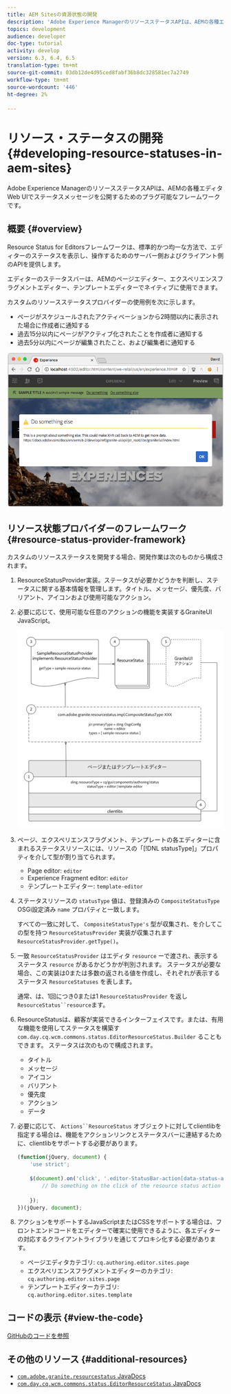 ```yaml
---
title: AEM Sitesの資源状態の開発
description: 'Adobe Experience ManagerのリソースステータスAPIは、AEMの各種エディタWeb UIでステータスメッセージを公開するためのプラグ可能なフレームワークです。 '
topics: development
audience: developer
doc-type: tutorial
activity: develop
version: 6.3, 6.4, 6.5
translation-type: tm+mt
source-git-commit: 03db12de4d95ced8fabf36b8dc328581ec7a2749
workflow-type: tm+mt
source-wordcount: '446'
ht-degree: 2%

---
```



# リソース・ステータスの開発 {#developing-resource-statuses-in-aem-sites}

Adobe Experience ManagerのリソースステータスAPIは、AEMの各種エディタWeb UIでステータスメッセージを公開するためのプラグ可能なフレームワークです。

## 概要 {#overview}

Resource Status for Editorsフレームワークは、標準的かつ均一な方法で、エディターのステータスを表示し、操作するためのサーバー側およびクライアント側のAPIを提供します。

エディターのステータスバーは、AEMのページエディター、エクスペリエンスフラグメントエディター、テンプレートエディターでネイティブに使用できます。

カスタムのリソースステータスプロバイダーの使用例を次に示します。

* ページがスケジュールされたアクティベーションから2時間以内に表示された場合に作成者に通知する
* 過去15分以内にページがアクティブ化されたことを作成者に通知する
* 過去5分以内にページが編集されたこと、および編集者に通知する

![AEMエディターのリソースの状態の概要](assets/sample-editor-resource-status-screenshot.png)

## リソース状態プロバイダーのフレームワーク {#resource-status-provider-framework}

カスタムのリソースステータスを開発する場合、開発作業は次のものから構成されます。

1. ResourceStatusProvider実装。ステータスが必要かどうかを判断し、ステータスに関する基本情報を管理します。タイトル、メッセージ、優先度、バリアント、アイコンおよび使用可能なアクション。
2. 必要に応じて、使用可能な任意のアクションの機能を実装するGraniteUI JavaScript。

   ![資源状態アーキテクチャ](assets/sample-editor-resource-status-application-architecture.png)

3. ページ、エクスペリエンスフラグメント、テンプレートの各エディターに含まれるステータスリソースには、リソースの「[!DNL statusType]」プロパティを介して型が割り当てられます。

   * Page editor: `editor`
   * Experience Fragment editor: `editor`
   * テンプレートエディター: `template-editor`

4. ステータスリソースの `statusType` 値は、登録済みの `CompositeStatusType` OSGi設定済み `name` プロパティと一致します。

   すべての一致に対して、 `CompositeStatusType's` 型が収集され、を介してこの型を持つ `ResourceStatusProvider` 実装が収集されます `ResourceStatusProvider.getType()`。

5. 一致 `ResourceStatusProvider` はエディタ `resource` ーで渡され、表示するステータス `resource` があるかどうかが判別されます。 ステータスが必要な場合、この実装は0または多数の返される値を作成し、それぞれが表示するステータス `ResourceStatuses` を表します。

   通常、は、1回につき0または1 `ResourceStatusProvider` を返し `ResourceStatus``resource`ます。

6. ResourceStatusは、顧客が実装できるインターフェイスです。または、有用な機能を使用してステータスを構築す `com.day.cq.wcm.commons.status.EditorResourceStatus.Builder` ることもできます。 ステータスは次のもので構成されます。

   * タイトル
   * メッセージ
   * アイコン
   * バリアント
   * 優先度
   * アクション
   * データ

7. 必要に応じて、 `Actions``ResourceStatus` オブジェクトに対してclientlibを指定する場合は、機能をアクションリンクとステータスバーに連結するために、clientlibをサポートする必要があります。

   ```js
   (function(jQuery, document) {
       'use strict';
   
       $(document).on('click', '.editor-StatusBar-action[data-status-action-id="do-something"]', function () {
           // Do something on the click of the resource status action
   
       });
   })(jQuery, document);
   ```

8. アクションをサポートするJavaScriptまたはCSSをサポートする場合は、フロントエンドコードをエディターで確実に使用できるように、各エディターの対応するクライアントライブラリを通じてプロキシ化する必要があります。

   * ページエディタカテゴリ: `cq.authoring.editor.sites.page`
   * エクスペリエンスフラグメントエディターのカテゴリ: `cq.authoring.editor.sites.page`
   * テンプレートエディターカテゴリ: `cq.authoring.editor.sites.template`

## コードの表示 {#view-the-code}

[GitHubのコードを参照](https://github.com/Adobe-Consulting-Services/acs-aem-samples/tree/master/bundle/src/main/java/com/adobe/acs/samples/resourcestatus/impl/SampleEditorResourceStatusProvider.java)

## その他のリソース {#additional-resources}

* [`com.adobe.granite.resourcestatus` JavaDocs](https://helpx.adobe.com/experience-manager/6-5/sites/developing/using/reference-materials/javadoc/com/adobe/granite/resourcestatus/package-summary.html)
* [`com.day.cq.wcm.commons.status.EditorResourceStatus` JavaDocs](https://helpx.adobe.com/experience-manager/6-5/sites/developing/using/reference-materials/javadoc/com/day/cq/wcm/commons/status/EditorResourceStatus.html)
